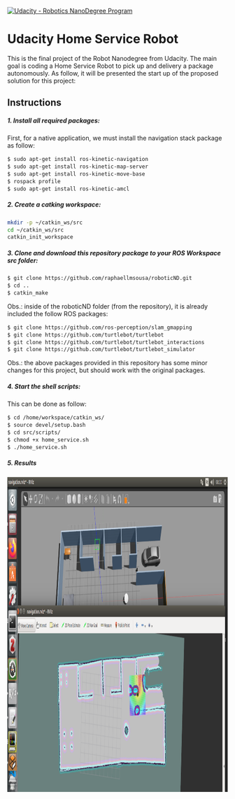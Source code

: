 [![Udacity - Robotics NanoDegree Program](https://s3-us-west-1.amazonaws.com/udacity-robotics/Extra+Images/RoboND_flag.png)](https://www.udacity.com/robotics)

# Udacity Home Service Robot 

This is the final project of the Robot Nanodegree from Udacity. The main goal is coding a Home Service Robot to pick up and delivery a package autonomously. As follow, it will be presented the start up of the proposed solution for this project:

## Instructions

##### 1. Install all required packages:

First, for a native application, we must install the navigation stack package as follow:

``` bash
$ sudo apt-get install ros-kinetic-navigation
$ sudo apt-get install ros-kinetic-map-server
$ sudo apt-get install ros-kinetic-move-base
$ rospack profile
$ sudo apt-get install ros-kinetic-amcl
```

##### 2. Create a catking workspace:

```sh
mkdir -p ~/catkin_ws/src
cd ~/catkin_ws/src
catkin_init_workspace
```

##### 3. Clone and download this repository package to your ROS Workspace src folder:

```sh
$ git clone https://github.com/raphaellmsousa/roboticND.git 
$ cd ..
$ catkin_make
```

Obs.: inside of the roboticND folder (from the repository), it is already included the follow ROS packages:

```sh
$ git clone https://github.com/ros-perception/slam_gmapping
$ git clone https://github.com/turtlebot/turtlebot
$ git clone https://github.com/turtlebot/turtlebot_interactions
$ git clone https://github.com/turtlebot/turtlebot_simulator
```

Obs.: the above packages provided in this repository has some minor changes for this project, but should work with the original packages.

##### 4. Start the shell scripts:

This can be done as follow:

```sh
$ cd /home/workspace/catkin_ws/
$ source devel/setup.bash
$ cd src/scripts/
$ chmod +x home_service.sh
$ ./home_service.sh
```

##### 5. Results

<p align="center">
    <img src="./figs/project5.png" width="1200" height="720" title="Home Service Robot">
</p> 





